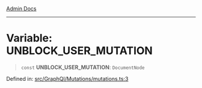 [Admin Docs](/)

***

# Variable: UNBLOCK\_USER\_MUTATION

> `const` **UNBLOCK\_USER\_MUTATION**: `DocumentNode`

Defined in: [src/GraphQl/Mutations/mutations.ts:3](https://github.com/PalisadoesFoundation/talawa-admin/blob/main/src/GraphQl/Mutations/mutations.ts#L3)
